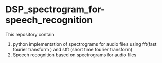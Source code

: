 # DSP_spectrogram_for-speech_recognition

This repository contain 

1. python implementation of spectrograms for audio files using fft(fast fourier transform ) and stft (short time fourier transform)
2. Speech recognition based on spectrograms for audio files

